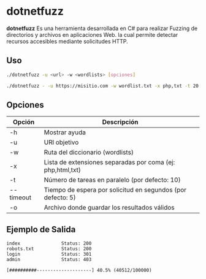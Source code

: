 # dotnetfuzz

**dotnetfuzz** Es una herramienta desarrollada en C# para realizar Fuzzing de directorios y archivos en aplicaciones Web. la cual permite detectar recursos accesibles mediante solicitudes HTTP.


## Uso

```bash
./dotnetfuzz -u <url> -w <wordlists> [opciones]

./dotnetfuzz - -u https://misitio.com -w wordlist.txt -x php,txt -t 20 --timeout 8 -o resultados.txt
```

## Opciones


| Opción        | Descripción                       |
|---------------|-----------------------------------|
| -h            | Mostrar ayuda  |
| -u            | URl objetivo   |
| -w            | Ruta del diccionario (wordlists)  |
| -x            | Lista de extensiones separadas por coma (ej: php,html,txt) |
| -t            | Número de tareas en paralelo (por defecto: 10) |
| --timeout     | Tiempo de espera por solicitud en segundos (por defecto: 5) |
| -o            | Archivo donde guardar los resultados válidos |


## Ejemplo de Salida

```
index               Status: 200
robots.txt          Status: 200
login               Status: 301
admin               Status: 403

[##########--------------------] 40.5% (40512/100000)
```


